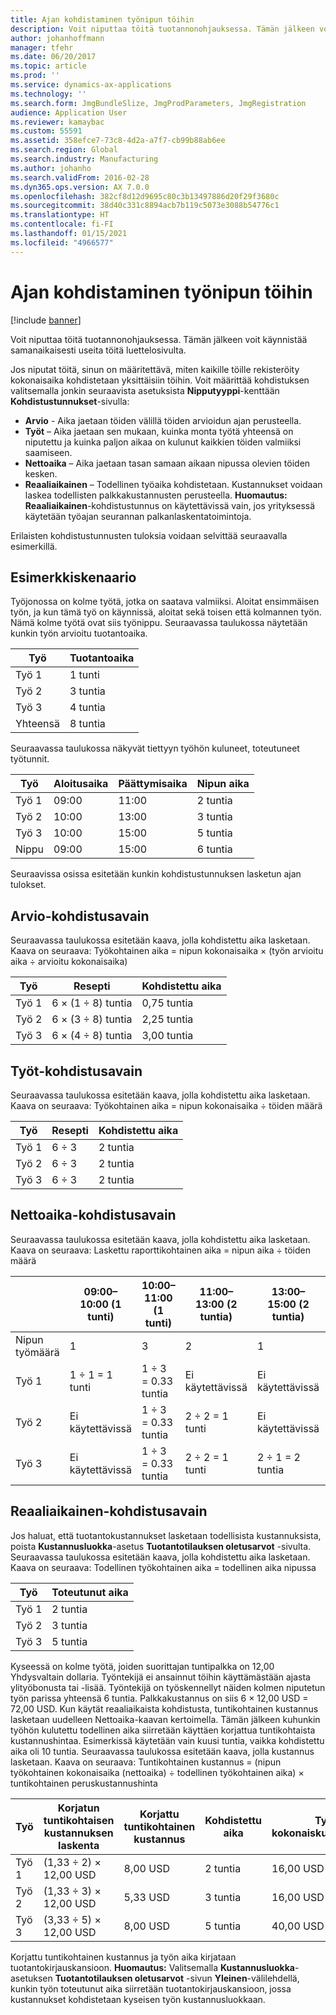 ```yaml
---
title: Ajan kohdistaminen työnipun töihin
description: Voit niputtaa töitä tuotannonohjauksessa. Tämän jälkeen voit käynnistää samanaikaisesti useita töitä luettelosivulta.
author: johanhoffmann
manager: tfehr
ms.date: 06/20/2017
ms.topic: article
ms.prod: ''
ms.service: dynamics-ax-applications
ms.technology: ''
ms.search.form: JmgBundleSlize, JmgProdParameters, JmgRegistration
audience: Application User
ms.reviewer: kamaybac
ms.custom: 55591
ms.assetid: 358efce7-73c8-4d2a-a7f7-cb99b88ab6ee
ms.search.region: Global
ms.search.industry: Manufacturing
ms.author: johanho
ms.search.validFrom: 2016-02-28
ms.dyn365.ops.version: AX 7.0.0
ms.openlocfilehash: 382cf8d12d9695c80c3b13497886d20f29f3680c
ms.sourcegitcommit: 38d40c331c8894acb7b119c5073e3088b54776c1
ms.translationtype: HT
ms.contentlocale: fi-FI
ms.lasthandoff: 01/15/2021
ms.locfileid: "4966577"
---
```

# <a name="allocate-time-to-jobs-in-a-job-bundle"></a>Ajan kohdistaminen työnipun töihin

[!include [banner](../includes/banner.md)]

Voit niputtaa töitä tuotannonohjauksessa. Tämän jälkeen voit käynnistää samanaikaisesti useita töitä luettelosivulta.

Jos niputat töitä, sinun on määritettävä, miten kaikille töille rekisteröity kokonaisaika kohdistetaan yksittäisiin töihin. Voit määrittää kohdistuksen valitsemalla jonkin seuraavista asetuksista **Nipputyyppi**-kenttään **Kohdistustunnukset**-sivulla:

-   **Arvio** - Aika jaetaan töiden välillä töiden arvioidun ajan perusteella.
-   **Työt** – Aika jaetaan sen mukaan, kuinka monta työtä yhteensä on niputettu ja kuinka paljon aikaa on kulunut kaikkien töiden valmiiksi saamiseen.
-   **Nettoaika** – Aika jaetaan tasan samaan aikaan nipussa olevien töiden kesken.
-   **Reaaliaikainen** – Todellinen työaika kohdistetaan. Kustannukset voidaan laskea todellisten palkkakustannusten perusteella. **Huomautus:** **Reaaliaikainen**-kohdistustunnus on käytettävissä vain, jos yrityksessä käytetään työajan seurannan palkanlaskentatoimintoja.

Erilaisten kohdistustunnusten tuloksia voidaan selvittää seuraavalla esimerkillä.

## <a name="example-scenario"></a>Esimerkkiskenaario
Työjonossa on kolme työtä, jotka on saatava valmiiksi. Aloitat ensimmäisen työn, ja kun tämä työ on käynnissä, aloitat sekä toisen että kolmannen työn. Nämä kolme työtä ovat siis työnippu. Seuraavassa taulukossa näytetään kunkin työn arvioitu tuotantoaika.

| Työ   | Tuotantoaika |
|-------|-----------------|
| Työ 1 | 1 tunti          |
| Työ 2 | 3 tuntia         |
| Työ 3 | 4 tuntia         |
| Yhteensä | 8 tuntia         |

Seuraavassa taulukossa näkyvät tiettyyn työhön kuluneet, toteutuneet työtunnit.

| Työ    | Aloitusaika | Päättymisaika | Nipun aika |
|--------|------------|----------|-------------|
| Työ 1  | 09:00      | 11:00    | 2 tuntia     |
| Työ 2  | 10:00      | 13:00    | 3 tuntia     |
| Työ 3  | 10:00      | 15:00    | 5 tuntia     |
| Nippu | 09:00      | 15:00    | 6 tuntia     |

Seuraavissa osissa esitetään kunkin kohdistustunnuksen lasketun ajan tulokset.

## <a name="estimation-allocation-key"></a>Arvio-kohdistusavain
Seuraavassa taulukossa esitetään kaava, jolla kohdistettu aika lasketaan. Kaava on seuraava: Työkohtainen aika = nipun kokonaisaika × (työn arvioitu aika ÷ arvioitu kokonaisaika)

| Työ   | Resepti           | Kohdistettu aika |
|-------|-------------------|----------------|
| Työ 1 | 6 × (1 ÷ 8) tuntia | 0,75 tuntia      |
| Työ 2 | 6 × (3 ÷ 8) tuntia | 2,25 tuntia     |
| Työ 3 | 6 × (4 ÷ 8) tuntia | 3,00 tuntia     |

## <a name="jobs-allocation-key"></a>Työt-kohdistusavain
Seuraavassa taulukossa esitetään kaava, jolla kohdistettu aika lasketaan. Kaava on seuraava: Työkohtainen aika = nipun kokonaisaika ÷ töiden määrä

| Työ   | Resepti | Kohdistettu aika |
|-------|---------|----------------|
| Työ 1 | 6 ÷ 3   | 2 tuntia        |
| Työ 2 | 6 ÷ 3   | 2 tuntia        |
| Työ 3 | 6 ÷ 3   | 2 tuntia        |

## <a name="net-time-allocation-key"></a>Nettoaika-kohdistusavain
Seuraavassa taulukossa esitetään kaava, jolla kohdistettu aika lasketaan. Kaava on seuraava: Laskettu raporttikohtainen aika = nipun aika ÷ töiden määrä

|                              | 09:00–10:00 (1 tunti) | 10:00–11:00 (1 tunti) | 11:00–13:00 (2 tuntia) | 13:00–15:00 (2 tuntia) | Kohdistettu aika |
|------------------------------|----------------------|----------------------|-----------------------|-----------------------|----------------|
| Nipun työmäärä | 1                    | 3                    | 2                     | 1                     | Ei käytettävissä |
| Työ 1                        | 1 ÷ 1 = 1 tunti       | 1 ÷ 3 = 0.33 tuntia    | Ei käytettävissä        | Ei käytettävissä        | 1,33 tuntia     |
| Työ 2                        | Ei käytettävissä       | 1 ÷ 3 = 0.33 tuntia    | 2 ÷ 2 = 1 tunti        | Ei käytettävissä        | 1,33 tuntia     |
| Työ 3                        | Ei käytettävissä       | 1 ÷ 3 = 0.33 tuntia    | 2 ÷ 2 = 1 tunti        | 2 ÷ 1 = 2 tuntia       | 3,33 tuntia     |

## <a name="real-time-allocation-key"></a>Reaaliaikainen-kohdistusavain
Jos haluat, että tuotantokustannukset lasketaan todellisista kustannuksista, poista **Kustannusluokka**-asetus **Tuotantotilauksen oletusarvot** -sivulta. Seuraavassa taulukossa esitetään kaava, jolla kohdistettu aika lasketaan. Kaava on seuraava: Todellinen työkohtainen aika = todellinen aika nipussa

| Työ   | Toteutunut aika |
|-------|-------------|
| Työ 1 | 2 tuntia     |
| Työ 2 | 3 tuntia     |
| Työ 3 | 5 tuntia     |

Kyseessä on kolme työtä, joiden suorittajan tuntipalkka on 12,00 Yhdysvaltain dollaria. Työntekijä ei ansainnut töihin käyttämästään ajasta ylityöbonusta tai -lisää. Työntekijä on työskennellyt näiden kolmen niputetun työn parissa yhteensä 6 tuntia. Palkkakustannus on siis 6 × 12,00 USD = 72,00 USD. Kun käytät reaaliaikaista kohdistusta, tuntikohtainen kustannus lasketaan uudelleen Nettoaika-kaavan kertoimella. Tämän jälkeen kuhunkin työhön kulutettu todellinen aika siirretään käyttäen korjattua tuntikohtaista kustannushintaa. Esimerkissä käytetään vain kuusi tuntia, vaikka kohdistettu aika oli 10 tuntia. Seuraavassa taulukossa esitetään kaava, jolla kustannus lasketaan. Kaava on seuraava: Tuntikohtainen kustannus = (nipun työkohtainen kokonaisaika (nettoaika) ÷ todellinen työkohtainen aika) × tuntikohtainen peruskustannushinta

| Työ   | Korjatun tuntikohtaisen kustannuksen laskenta | Korjattu tuntikohtainen kustannus | Kohdistettu aika | Työn kokonaiskustannukset |
|-------|----------------------------------------|-------------------------|----------------|-------------------|
| Työ 1 | (1,33 ÷ 2) × 12,00 USD                 | 8,00 USD                | 2 tuntia        | 16,00 USD         |
| Työ 2 | (1,33 ÷ 3) × 12,00 USD                 | 5,33 USD                | 3 tuntia        | 16,00 USD         |
| Työ 3 | (3,33 ÷ 5) × 12,00 USD                 | 8,00 USD                | 5 tuntia        | 40,00 USD         |

Korjattu tuntikohtainen kustannus ja työn aika kirjataan tuotantokirjauskansioon. **Huomautus:** Valitsemalla **Kustannusluokka**-asetuksen **Tuotantotilauksen oletusarvot** -sivun **Yleinen**-välilehdellä, kunkin työn toteutunut aika siirretään tuotantokirjauskansioon, jossa kustannukset kohdistetaan kyseisen työn kustannusluokkaan.



